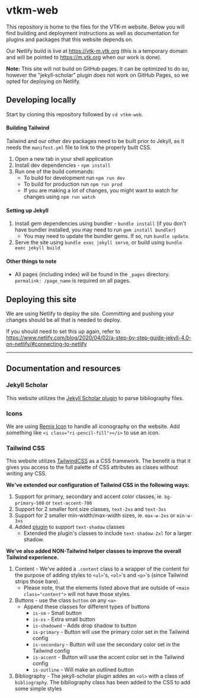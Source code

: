 # vtkm-web
This repository is home to the files for the VTK-m website. Below you will find building and deployment instructions as well as documentation for plugins and packages that this website depends on.

Our Netlify build is live at https://vtk-m.vtk.org (this is a temporary domain and will be pointed to https://m.vtk.org when our work is done).

**Note:** This site will not build on GitHub pages. It can be optimized to do so, however the "jekyll-scholar" plugin does not work on GitHub Pages, so we opted for deploying on Netlify.

## Developing locally
Start by cloning this repository followed by `cd vtkm-web`.

#### Building Tailwind
Tailwind and our other dev packages need to be built prior to Jekyll, as it needs the `manifest.yml` file to link to the properly built CSS.

1. Open a new tab in your shell application
2. Install dev dependencies - `npm install`
3. Run one of the build commands:
    - To build for development run `npm run dev`
    - To build for production run `npm run prod`
    - If you are making a lot of changes, you might want to watch for changes using `npm run watch`

#### Setting up Jekyll
1. Install gem dependencies using bundler - `bundle install` (if you don't have bundler installed, you may need to run `gem install bundler`)
    - You may need to update the bundler gems. If so, run `bundle update`.
3. Serve the site using `bundle exec jekyll serve`, or build using `bundle exec jekyll build`

#### Other things to note
- All pages (including index) will be found in the `_pages` directory. `permalink: /page_name` is required on all pages.

## Deploying this site
We are using Netlify to deploy the site. Committing and pushing your changes should be all that is needed to deploy.

If you should need to set this up again, refer to https://www.netlify.com/blog/2020/04/02/a-step-by-step-guide-jekyll-4.0-on-netlify/#connecting-to-netlify

----

## Documentation and resources

### Jekyll Scholar
This website utilizes the [Jekyll Scholar plugin](https://github.com/inukshuk/jekyll-scholar) to parse bibliography files.

### Icons
We are using [Remix Icon](https://remixicon.com/) to handle all iconography on the website. Add something like `<i class="ri-pencil-fill"></i>` to use an icon.

### Tailwind CSS
This website utilizes [TailwindCSS](https://tailwindcss.com/docs) as a CSS framework. The benefit is that it gives you access to the full palette of CSS attributes as clases without writing any CSS.

**We've extended our configuration of Tailwind CSS in the following ways:**
1. Support for primary, secondary and accent color classes, ie. `bg-primary-500` or `text-accent-700`
2. Support for 2 smaller font size classes, `text-2xs` and `text-3xs`
3. Support for 2 smaller min-width/max-width sizes, ie. `max-w-2xs` or `min-w-3xs`
4. Added [plugin](https://www.npmjs.com/package/tailwindcss-textshadow) to support `text-shadow` classes
    - Extended the plugin's classes to include `text-shadow-2xl` for a larger shadow.

**We've also added NON-Tailwind helper classes to improve the overall Tailwind experience.**
1. Content - We've added a `.content` class to a wrapper of the content for the purpose of adding styles to `<ul>`'s, `<ol>`'s and `<p>`'s (since Tailwind strips those bare).
    - Please note, that the elements listed above that are outside of `<main class="content">` will not have those styles.
3. Buttons - use the class `button` on any `<a>`
    - Append these classes for different types of buttons
        - `is-sm` - Small button
        - `is-xs` - Extra small button
        - `is-shadowed` - Adds drop shadow to button
        - `is-primary` - Button will use the primary color set in the Tailwind config
        - `is-secondary` - Button will use the secondary color set in the Tailwind config
        - `is-accent` - Button will use the accent color set in the Tailwind config
        - `is-outline` - Will make an outlined button
4. Bibliography - The jekyll-scholar plugin addes an `<ol>` with a class of `bibliography`. The bibliography class has been added to the CSS to add some simple styles
